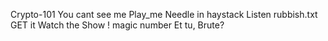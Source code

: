Crypto-101
You cant see me
Play_me
Needle in haystack
Listen
rubbish.txt
GET it 
Watch the Show !
magic number
Et tu, Brute?

